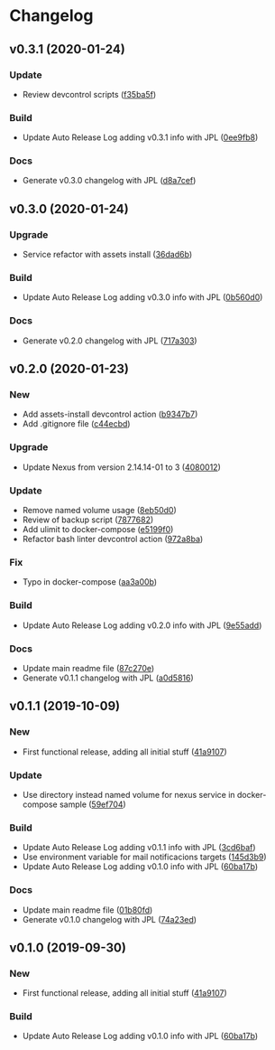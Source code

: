 # Changelog

## v0.3.1 (2020-01-24)

### Update

* Review devcontrol scripts ([f35ba5f](https://github.com/teecke/gp-nexus/commit/f35ba5f))

### Build

* Update Auto Release Log adding v0.3.1 info with JPL ([0ee9fb8](https://github.com/teecke/gp-nexus/commit/0ee9fb8))

### Docs

* Generate v0.3.0 changelog with JPL ([d8a7cef](https://github.com/teecke/gp-nexus/commit/d8a7cef))

## v0.3.0 (2020-01-24)

### Upgrade

* Service refactor with assets install ([36dad6b](https://github.com/teecke/gp-nexus/commit/36dad6b))

### Build

* Update Auto Release Log adding v0.3.0 info with JPL ([0b560d0](https://github.com/teecke/gp-nexus/commit/0b560d0))

### Docs

* Generate v0.2.0 changelog with JPL ([717a303](https://github.com/teecke/gp-nexus/commit/717a303))

## v0.2.0 (2020-01-23)

### New

* Add assets-install devcontrol action ([b9347b7](https://github.com/teecke/gp-nexus/commit/b9347b7))
* Add .gitignore file ([c44ecbd](https://github.com/teecke/gp-nexus/commit/c44ecbd))

### Upgrade

* Update Nexus from version 2.14.14-01 to 3 ([4080012](https://github.com/teecke/gp-nexus/commit/4080012))

### Update

* Remove named volume usage ([8eb50d0](https://github.com/teecke/gp-nexus/commit/8eb50d0))
* Review of backup script ([7877682](https://github.com/teecke/gp-nexus/commit/7877682))
* Add ulimit to docker-compose ([e5199f0](https://github.com/teecke/gp-nexus/commit/e5199f0))
* Refactor bash linter devcontrol action ([972a8ba](https://github.com/teecke/gp-nexus/commit/972a8ba))

### Fix

* Typo in docker-compose ([aa3a00b](https://github.com/teecke/gp-nexus/commit/aa3a00b))

### Build

* Update Auto Release Log adding v0.2.0 info with JPL ([9e55add](https://github.com/teecke/gp-nexus/commit/9e55add))

### Docs

* Update main readme file ([87c270e](https://github.com/teecke/gp-nexus/commit/87c270e))
* Generate v0.1.1 changelog with JPL ([a0d5816](https://github.com/teecke/gp-nexus/commit/a0d5816))

## v0.1.1 (2019-10-09)

### New

* First functional release, adding all initial stuff ([41a9107](https://github.com/teecke/gp-nexus/commit/41a9107))

### Update

* Use directory instead named volume for nexus service in docker-compose sample ([59ef704](https://github.com/teecke/gp-nexus/commit/59ef704))

### Build

* Update Auto Release Log adding v0.1.1 info with JPL ([3cd6baf](https://github.com/teecke/gp-nexus/commit/3cd6baf))
* Use environment variable for mail notificacions targets ([145d3b9](https://github.com/teecke/gp-nexus/commit/145d3b9))
* Update Auto Release Log adding v0.1.0 info with JPL ([60ba17b](https://github.com/teecke/gp-nexus/commit/60ba17b))

### Docs

* Update main readme file ([01b80fd](https://github.com/teecke/gp-nexus/commit/01b80fd))
* Generate v0.1.0 changelog with JPL ([74a23ed](https://github.com/teecke/gp-nexus/commit/74a23ed))

## v0.1.0 (2019-09-30)

### New

* First functional release, adding all initial stuff ([41a9107](https://github.com/teecke/gp-nexus/commit/41a9107))

### Build

* Update Auto Release Log adding v0.1.0 info with JPL ([60ba17b](https://github.com/teecke/gp-nexus/commit/60ba17b))

